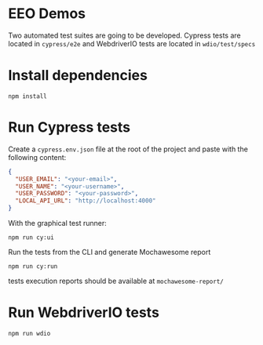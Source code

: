 # EEO Demos

Two automated test suites are going to be developed. 
Cypress tests are located in `cypress/e2e` and WebdriverIO tests are located in `wdio/test/specs`

# Install dependencies
```
npm install
```

# Run Cypress tests
Create a `cypress.env.json` file at the root of the project and paste with the following content:
```json
{
  "USER_EMAIL": "<your-email>",
  "USER_NAME": "<your-username>",
  "USER_PASSWORD": "<your-password>",
  "LOCAL_API_URL": "http://localhost:4000"
}
```

With the graphical test runner:
```
npm run cy:ui
```

Run the tests from the CLI and generate Mochawesome report
```
npm run cy:run
```
tests execution reports should be available at `mochawesome-report/`

# Run WebdriverIO tests
```
npm run wdio
```
